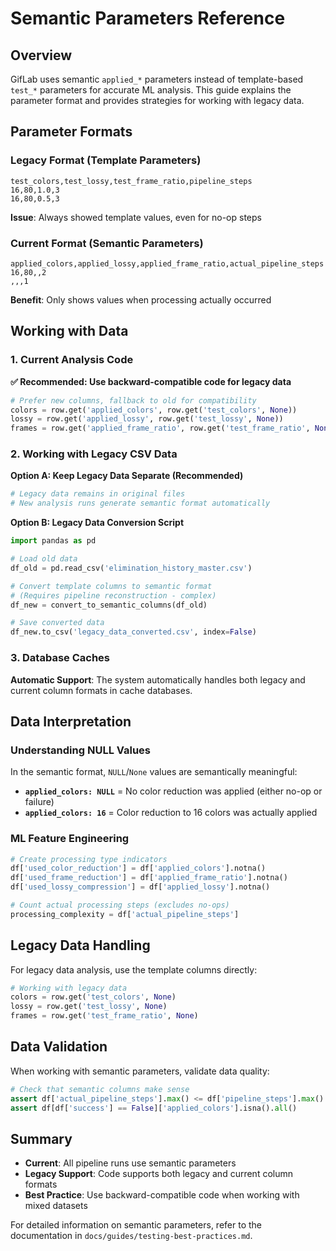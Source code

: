 # Semantic Parameters Reference

## Overview

GifLab uses semantic `applied_*` parameters instead of template-based `test_*` parameters for accurate ML analysis. This guide explains the parameter format and provides strategies for working with legacy data.

## Parameter Formats

### Legacy Format (Template Parameters)
```csv
test_colors,test_lossy,test_frame_ratio,pipeline_steps
16,80,1.0,3
16,80,0.5,3
```
**Issue**: Always showed template values, even for no-op steps

### Current Format (Semantic Parameters)  
```csv
applied_colors,applied_lossy,applied_frame_ratio,actual_pipeline_steps
16,80,,2
,,,1
```
**Benefit**: Only shows values when processing actually occurred

## Working with Data

### 1. Current Analysis Code

**✅ Recommended: Use backward-compatible code for legacy data**
```python
# Prefer new columns, fallback to old for compatibility
colors = row.get('applied_colors', row.get('test_colors', None))
lossy = row.get('applied_lossy', row.get('test_lossy', None))
frames = row.get('applied_frame_ratio', row.get('test_frame_ratio', None))
```

### 2. Working with Legacy CSV Data

**Option A: Keep Legacy Data Separate (Recommended)**
```bash
# Legacy data remains in original files
# New analysis runs generate semantic format automatically
```

**Option B: Legacy Data Conversion Script**
```python
import pandas as pd

# Load old data
df_old = pd.read_csv('elimination_history_master.csv')

# Convert template columns to semantic format
# (Requires pipeline reconstruction - complex)
df_new = convert_to_semantic_columns(df_old)

# Save converted data
df_new.to_csv('legacy_data_converted.csv', index=False)
```

### 3. Database Caches

**Automatic Support**: The system automatically handles both legacy and current column formats in cache databases.

## Data Interpretation

### Understanding NULL Values

In the semantic format, `NULL`/`None` values are semantically meaningful:

- **`applied_colors: NULL`** = No color reduction was applied (either no-op or failure)
- **`applied_colors: 16`** = Color reduction to 16 colors was actually applied

### ML Feature Engineering

```python
# Create processing type indicators
df['used_color_reduction'] = df['applied_colors'].notna()
df['used_frame_reduction'] = df['applied_frame_ratio'].notna()  
df['used_lossy_compression'] = df['applied_lossy'].notna()

# Count actual processing steps (excludes no-ops)
processing_complexity = df['actual_pipeline_steps']
```

## Legacy Data Handling

For legacy data analysis, use the template columns directly:

```python
# Working with legacy data
colors = row.get('test_colors', None)
lossy = row.get('test_lossy', None)
frames = row.get('test_frame_ratio', None)
```

## Data Validation

When working with semantic parameters, validate data quality:

```python
# Check that semantic columns make sense
assert df['actual_pipeline_steps'].max() <= df['pipeline_steps'].max()
assert df[df['success'] == False]['applied_colors'].isna().all()
```

## Summary

- **Current**: All pipeline runs use semantic parameters
- **Legacy Support**: Code supports both legacy and current column formats
- **Best Practice**: Use backward-compatible code when working with mixed datasets

For detailed information on semantic parameters, refer to the documentation in `docs/guides/testing-best-practices.md`. 